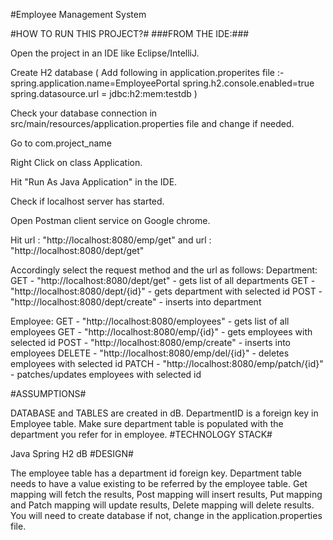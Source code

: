 #Employee Management System

#HOW TO RUN THIS PROJECT?# ###FROM THE IDE:###

Open the project in an IDE like Eclipse/IntelliJ.

Create H2 database (
Add following in application.properites file :-
spring.application.name=EmployeePortal
spring.h2.console.enabled=true
spring.datasource.url = jdbc:h2:mem:testdb
)

Check your database connection in src/main/resources/application.properties file and change if needed.

Go to com.project_name

Right Click on class Application.

Hit "Run As Java Application" in the IDE.

Check if localhost server has started.

Open Postman client service on Google chrome.

Hit url : "http://localhost:8080/emp/get" and url : "http://localhost:8080/dept/get"

Accordingly select the request method and the url as follows: Department: GET - "http://localhost:8080/dept/get" - gets list of all departments GET - "http://localhost:8080/dept/{id}" - gets department with selected id POST - "http://localhost:8080/dept/create" - inserts into department 

Employee: GET - "http://localhost:8080/employees" - gets list of all employees GET - "http://localhost:8080/emp/{id}" - gets employees with selected id POST - "http://localhost:8080/emp/create" - inserts into employees   DELETE - "http://localhost:8080/emp/del/{id}" - deletes employees with selected id PATCH - "http://localhost:8080/emp/patch/{id}" - patches/updates employees with selected id

#ASSUMPTIONS#

DATABASE and TABLES are created in dB.
DepartmentID is a foreign key in Employee table.
Make sure department table is populated with the department you refer for in employee.
#TECHNOLOGY STACK#

Java Spring
H2 dB
#DESIGN#

The employee table has a department id foreign key.
Department table needs to have a value existing to be referred by the employee table.
Get mapping will fetch the results, Post mapping will insert results, Put mapping and Patch mapping will update results, Delete mapping will delete results.
You will need to create database if not, change in the application.properties file.
